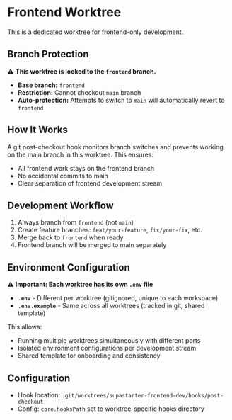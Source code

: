 # Frontend Worktree

This is a dedicated worktree for frontend-only development.

## Branch Protection

⚠️ **This worktree is locked to the `frontend` branch.**

- **Base branch:** `frontend`
- **Restriction:** Cannot checkout `main` branch
- **Auto-protection:** Attempts to switch to `main` will automatically revert to `frontend`

## How It Works

A git post-checkout hook monitors branch switches and prevents working on the main branch in this worktree. This ensures:
- All frontend work stays on the frontend branch
- No accidental commits to main
- Clear separation of frontend development stream

## Development Workflow

1. Always branch from `frontend` (not `main`)
2. Create feature branches: `feat/your-feature`, `fix/your-fix`, etc.
3. Merge back to `frontend` when ready
4. Frontend branch will be merged to main separately

## Environment Configuration

⚠️ **Important: Each worktree has its own `.env` file**

- **`.env`** - Different per worktree (gitignored, unique to each workspace)
- **`.env.example`** - Same across all worktrees (tracked in git, shared template)

This allows:
- Running multiple worktrees simultaneously with different ports
- Isolated environment configurations per development stream
- Shared template for onboarding and consistency

## Configuration

- Hook location: `.git/worktrees/supastarter-frontend-dev/hooks/post-checkout`
- Config: `core.hooksPath` set to worktree-specific hooks directory

